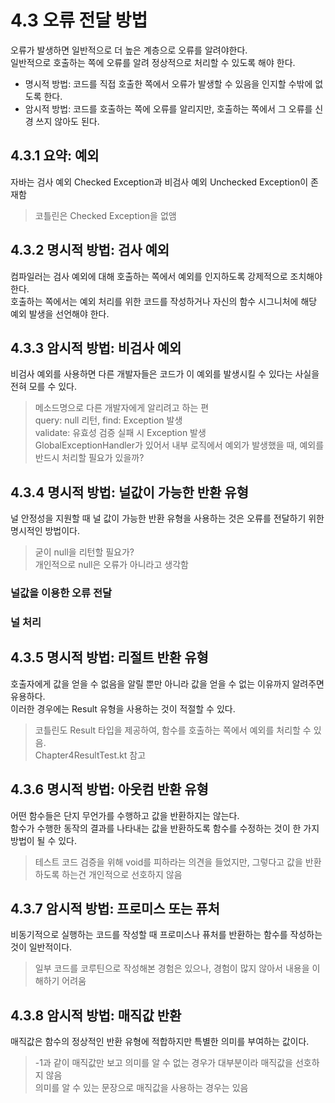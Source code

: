 # 4.3 오류 전달 방법

오류가 발생하면 일반적으로 더 높은 계층으로 오류를 알려야한다.  
일반적으로 호출하는 쪽에 오류를 알려 정상적으로 처리할 수 있도록 해야 한다.  

- 명시적 방법: 코드를 직접 호출한 쪽에서 오류가 발생할 수 있음을 인지할 수밖에 없도록 한다.
- 암시적 방법: 코드를 호출하는 쪽에 오류를 알리지만, 호출하는 쪽에서 그 오류를 신경 쓰지 않아도 된다.

## 4.3.1 요약: 예외

자바는 검사 예외 Checked Exception과 비검사 예외 Unchecked Exception이 존재함

> 코틀린은 Checked Exception을 없앰

## 4.3.2 명시적 방법: 검사 예외

컴파일러는 검사 예외에 대해 호출하는 쪽에서 예외를 인지하도록 강제적으로 조치해야 한다.  
호출하는 쪽에서는 예외 처리를 위한 코드를 작성하거나 자신의 함수 시그니처에 해당 예외 발생을 선언해야 한다.  

## 4.3.3 암시적 방법: 비검사 예외

비검사 예외를 사용하면 다른 개발자들은 코드가 이 예외를 발생시킬 수 있다는 사실을 전혀 모를 수 있다.

> 메소드명으로 다른 개발자에게 알리려고 하는 편  
> query: null 리턴, find: Exception 발생  
> validate: 유효성 검증 실패 시 Exception 발생  
> GlobalExceptionHandler가 있어서 내부 로직에서 예외가 발생했을 때, 예외를 반드시 처리할 필요가 있을까?  

## 4.3.4 명시적 방법: 널값이 가능한 반환 유형

널 안정성을 지원할 때 널 값이 가능한 반환 유형을 사용하는 것은 오류를 전달하기 위한 명시적인 방법이다.

> 굳이 null을 리턴할 필요가?  
> 개인적으로 null은 오류가 아니라고 생각함  

### 널값을 이용한 오류 전달

### 널 처리

## 4.3.5 명시적 방법: 리절트 반환 유형

호출자에게 값을 얻을 수 없음을 알릴 뿐만 아니라 값을 얻을 수 없는 이유까지 알려주면 유용하다.  
이러한 경우에는 Result 유형을 사용하는 것이 적절할 수 있다.  

> 코틀린도 Result 타입을 제공하여, 함수를 호출하는 쪽에서 예외를 처리할 수 있음.  
> Chapter4ResultTest.kt 참고

## 4.3.6 명시적 방법: 아웃컴 반환 유형

어떤 함수들은 단지 무언가를 수행하고 값을 반환하지는 않는다.  
함수가 수행한 동작의 결과를 나타내는 값을 반환하도록 함수를 수정하는 것이 한 가지 방법이 될 수 있다.  

> 테스트 코드 검증을 위해 void를 피하라는 의견을 들었지만, 그렇다고 값을 반환하도록 하는건 개인적으로 선호하지 않음

## 4.3.7 암시적 방법: 프로미스 또는 퓨처

비동기적으로 실행하는 코드를 작성할 때 프로미스나 퓨처를 반환하는 함수를 작성하는 것이 일반적이다.

> 일부 코드를 코루틴으로 작성해본 경험은 있으나, 경험이 많지 않아서 내용을 이해하기 어려움

## 4.3.8 암시적 방법: 매직값 반환

매직값은 함수의 정상적인 반환 유형에 적합하지만 특별한 의미를 부여하는 값이다.

> -1과 같이 매직값만 보고 의미를 알 수 없는 경우가 대부분이라 매직값을 선호하지 않음  
> 의미를 알 수 있는 문장으로 매직값을 사용하는 경우는 있음  
